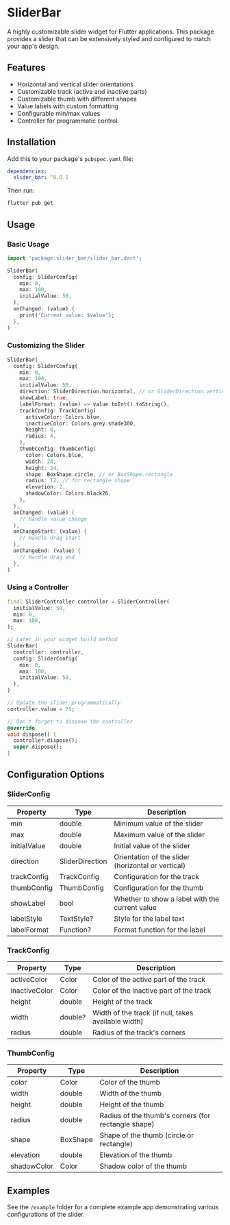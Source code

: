 # SliderBar

A highly customizable slider widget for Flutter applications. This package provides a slider that can be extensively styled and configured to match your app's design.

## Features

- Horizontal and vertical slider orientations
- Customizable track (active and inactive parts)
- Customizable thumb with different shapes
- Value labels with custom formatting
- Configurable min/max values
- Controller for programmatic control

## Installation

Add this to your package's `pubspec.yaml` file:

```yaml
dependencies:
  slider_bar: ^0.0.1
```

Then run:

```bash
flutter pub get
```

## Usage

### Basic Usage

```dart
import 'package:slider_bar/slider_bar.dart';

SliderBar(
  config: SliderConfig(
    min: 0,
    max: 100,
    initialValue: 50,
  ),
  onChanged: (value) {
    print('Current value: $value');
  },
)
```

### Customizing the Slider

```dart
SliderBar(
  config: SliderConfig(
    min: 0,
    max: 100,
    initialValue: 50,
    direction: SliderDirection.horizontal, // or SliderDirection.vertical
    showLabel: true,
    labelFormat: (value) => value.toInt().toString(),
    trackConfig: TrackConfig(
      activeColor: Colors.blue,
      inactiveColor: Colors.grey.shade300,
      height: 8,
      radius: 4,
    ),
    thumbConfig: ThumbConfig(
      color: Colors.blue,
      width: 24,
      height: 24,
      shape: BoxShape.circle, // or BoxShape.rectangle
      radius: 12, // for rectangle shape
      elevation: 2,
      shadowColor: Colors.black26,
    ),
  ),
  onChanged: (value) {
    // Handle value change
  },
  onChangeStart: (value) {
    // Handle drag start
  },
  onChangeEnd: (value) {
    // Handle drag end
  },
)
```

### Using a Controller

```dart
final SliderController controller = SliderController(
  initialValue: 50,
  min: 0,
  max: 100,
);

// Later in your widget build method
SliderBar(
  controller: controller,
  config: SliderConfig(
    min: 0,
    max: 100,
    initialValue: 50,
  ),
)

// Update the slider programmatically
controller.value = 75;

// Don't forget to dispose the controller
@override
void dispose() {
  controller.dispose();
  super.dispose();
}
```

## Configuration Options

### SliderConfig

| Property | Type | Description |
|----------|------|-------------|
| min | double | Minimum value of the slider |
| max | double | Maximum value of the slider |
| initialValue | double | Initial value of the slider |
| direction | SliderDirection | Orientation of the slider (horizontal or vertical) |
| trackConfig | TrackConfig | Configuration for the track |
| thumbConfig | ThumbConfig | Configuration for the thumb |
| showLabel | bool | Whether to show a label with the current value |
| labelStyle | TextStyle? | Style for the label text |
| labelFormat | Function? | Format function for the label |

### TrackConfig

| Property | Type | Description |
|----------|------|-------------|
| activeColor | Color | Color of the active part of the track |
| inactiveColor | Color | Color of the inactive part of the track |
| height | double | Height of the track |
| width | double? | Width of the track (if null, takes available width) |
| radius | double | Radius of the track's corners |

### ThumbConfig

| Property | Type | Description |
|----------|------|-------------|
| color | Color | Color of the thumb |
| width | double | Width of the thumb |
| height | double | Height of the thumb |
| radius | double | Radius of the thumb's corners (for rectangle shape) |
| shape | BoxShape | Shape of the thumb (circle or rectangle) |
| elevation | double | Elevation of the thumb |
| shadowColor | Color | Shadow color of the thumb |

## Examples

See the `/example` folder for a complete example app demonstrating various configurations of the slider.
